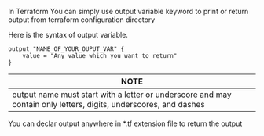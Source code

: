In Terraform You can simply use output variable keyword to print or return output from terraform configuration directory

Here is the syntax of output variable.

```
output "NAME_OF_YOUR_OUPUT_VAR" {
    value = "Any value which you want to return"
}
```


|NOTE|
|--|
|output name must start with a letter or underscore and may contain only letters, digits, underscores, and dashes|

You can declar output anywhere in *.tf extension file to return the output